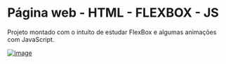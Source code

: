 # Página web - HTML - FLEXBOX - JS

Projeto montado com o intuíto de estudar FlexBox e algumas animações com JavaScript.

<a href="https://fernandomontanari.github.io/pagina-web-html-flexbox-js/">![image](https://user-images.githubusercontent.com/25597840/222524826-d8a350d6-60c3-41bd-b1be-0209f81af906.png)</a>
